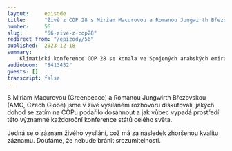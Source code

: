 ```yaml
---
layout:     episode
title:      "Živě z COP 28 s Miriam Macurovou a Romanou Jungwirth Březovskou"
number:     56
slug:       "56-zive-z-cop28"
redirect_from: "/epizody/56"
published:  2023-12-18
summary:    |
    Klimatická konference COP 28 se konala ve Spojených arabských emirátech. Obě naše hostky se na konferenci samy nacházely, díky čemuž jsme měli možnost nahlédnout přímo do místa dění.
audioboom:  "8413452"
guests: []
transcript: false
---
```

S Miriam Macurovou (Greenpeace) a Romanou Jungwirth Březovskou (AMO, Czech Globe) jsme v živě vysílaném rozhovoru diskutovali, jakých dohod se zatím na COPu podařilo dosáhnout a jak vůbec vypadá prostředí této významné každoroční konference států celého světa.

Jedná se o záznam živého vysílání, což má za následek zhoršenou kvalitu záznamu. Doufáme, že nebude bránit srozumitelnosti.